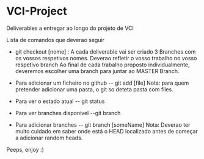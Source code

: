 # VCI-Project
Deliverables a entregar ao longo do projeto de VCI


Lista de comandos que deverao seguir
- git checkout [nome] : A cada deliverable vai ser criado 3 Branches com os vossos respetivos nomes. Deverao refletir o vosso trabalho no vosso respetivo branch
Ao final de cada trabalho proposto individualmente, deveremos escolher uma branch para juntar ao MASTER Branch.

- Para adicionar um ficheiro no github
-- git add [file]
Nota: para quem pretender adicionar uma pasta, o git so deteta pasta com files.

- Para ver o estado atual
-- git status

- Para ver branches disponivel
--git branch

- Para adicionar branches
-- git branch [someName]
Nota: Deverao ter muito cuidado em saber onde está o HEAD localizado antes de começar a adicionar random heads.

Peeps, enjoy :)

